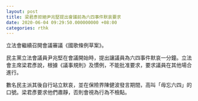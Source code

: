 ```yaml
---
layout: post
title: 梁君彥拒絕尹兆堅提出會議前為六四事件默哀要求
date: 2020-06-04 09:29:50.000000000 +08:00
categories: rthk
---
```


立法會繼續召開會議審議《國歌條例草案》。

民主黨立法會議員尹兆堅在會議開始時，提出讓議員為六四事件默哀一分鐘。立法會主席梁君彥說，根據《議事規則》及慣例，不能批准要求，要求議員在其他場合進行。

數名民主派其後自行站立默哀，並在保險界陳健波發言期間，高叫「毋忘六四」的口號。梁君彥要求他們肅靜，否則會視為行為不檢點。
